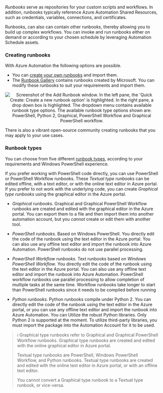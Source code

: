 *Runbooks* serve as repositories for your custom scripts and workflows. In addition, runbooks typically reference Azure Automation Shared Resources, such as credentials, variables, connections, and certificates.

Runbooks, can also can contain other runbooks, thereby allowing you to build up complex workflows. You can invoke and run runbooks either on demand or according to your chosen schedule by leveraging Automation Schedule assets.

### Creating runbooks

With Azure Automation the following options are possible.

- You can [create your own runbooks](https://docs.microsoft.com/en-us/azure/automation/automation-creating-importing-runbook) and import them.
- The [Runbook Gallery](https://docs.microsoft.com/en-us/azure/automation/automation-runbook-gallery) contains runbooks created by Microsoft. You can modify these runbooks to suit your requirements and import them.

<p style="text-align:center;"><img src="../Linked_Image_Files/createarunbook.png" alt="Screenshot of the Add Runbook window. In the left pane, the 'Quick Create: Create a new runbook option' is highlighted. In the right pane, a drop down box is highlighted. The dropdown menu contains available runbook type options. The available runbook type options shown are: PowerShell, Python 2, Graphical, PowerShell Workflow and Graphical PowerShell workflow."></p>

There is also a vibrant open-source community creating runbooks that you may apply to your use cases.

### Runbook types

You can choose from five different [runbook types](https://azure.microsoft.com/en-us/documentation/articles/automation-runbook-types), according to your requirements and Windows PowerShell experience.

If you prefer working with PowerShell code directly, you can use PowerShell or PowerShell Workflow runbooks. These *Textual type runbooks* can be edited offline, with a text editor, or with the online text editor in Azure portal. If you prefer to not work with the underlying code, you can create *Graphical type runbooks* using the graphical editor in the Azure portal.

- *Graphical runbooks*. Graphical and Graphical PowerShell Workflow runbooks are created and edited with the graphical editor in the Azure portal. You can export them to a file and then import them into another automation account, but you *cannot* create or edit them with another tool.

- *PowerShell runbooks*. Based on Windows PowerShell. You directly edit the code of the runbook using the text editor in the Azure portal. You can also use any offline text editor and import the runbook into Azure Automation. PowerShell runbooks do not use parallel processing.

- *PowerShell Workflow runbooks*. Text runbooks based on *Windows PowerShell Workflow*. You directly edit the code of the runbook using the text editor in the Azure portal. You can also use any offline text editor and import the runbook into Azure Automation. PowerShell workflow runbooks use parallel processing to allow completion of multiple tasks at the same time. Workflow runbooks take longer to start than PowerShell runbooks since it needs to be compiled before running

- *Python runbooks*. Python runbooks compile under Python 2. You can directly edit the code of the runbook using the text editor in the Azure portal, or you can use any offline text editor and import the runbook into Azure Automation. You can Utilize the robust Python libraries. Only Python 2 is supported at the moment. To utilize third-party libraries, you must import the package into the Automation Account for it to be used.

> :information_source: Graphical type runbooks refer to Graphical and Graphical PowerShell Workflow runbooks. Graphical type runbooks are created and edited with the online graphical editor in Azure portal.
>
>Textual type runbooks are PowerShell, Windows PowerShell Workflow, and Python runbooks. Textual type runbooks are created and edited with the online text editor in Azure portal, or with an offline text editor.
>
>You cannot convert a Graphical type runbook to a Textual type runbook, or vice-versa.
